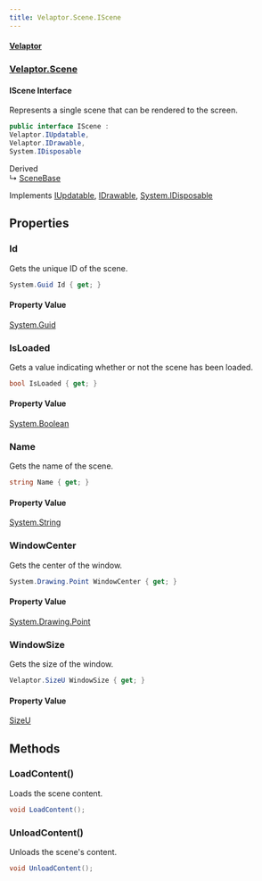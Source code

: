 ```yaml
---
title: Velaptor.Scene.IScene
---
```


#### [Velaptor](Namespaces.md 'Velaptor Namespaces')
### [Velaptor.Scene](Velaptor.Scene.md 'Velaptor.Scene')

#### IScene Interface

Represents a single scene that can be rendered to the screen.

```csharp
public interface IScene :
Velaptor.IUpdatable,
Velaptor.IDrawable,
System.IDisposable
```

Derived  
&#8627; [SceneBase](Velaptor.Scene.SceneBase.md 'Velaptor.Scene.SceneBase')

Implements [IUpdatable](Velaptor.IUpdatable.md 'Velaptor.IUpdatable'), [IDrawable](Velaptor.IDrawable.md 'Velaptor.IDrawable'), [System.IDisposable](https://docs.microsoft.com/en-us/dotnet/api/System.IDisposable 'System.IDisposable')
## Properties

<a name='Velaptor.Scene.IScene.Id'></a>

### Id 

Gets the unique ID of the scene.

```csharp
System.Guid Id { get; }
```

#### Property Value
[System.Guid](https://docs.microsoft.com/en-us/dotnet/api/System.Guid 'System.Guid')

<a name='Velaptor.Scene.IScene.IsLoaded'></a>

### IsLoaded 

Gets a value indicating whether or not the scene has been loaded.

```csharp
bool IsLoaded { get; }
```

#### Property Value
[System.Boolean](https://docs.microsoft.com/en-us/dotnet/api/System.Boolean 'System.Boolean')

<a name='Velaptor.Scene.IScene.Name'></a>

### Name 

Gets the name of the scene.

```csharp
string Name { get; }
```

#### Property Value
[System.String](https://docs.microsoft.com/en-us/dotnet/api/System.String 'System.String')

<a name='Velaptor.Scene.IScene.WindowCenter'></a>

### WindowCenter 

Gets the center of the window.

```csharp
System.Drawing.Point WindowCenter { get; }
```

#### Property Value
[System.Drawing.Point](https://docs.microsoft.com/en-us/dotnet/api/System.Drawing.Point 'System.Drawing.Point')

<a name='Velaptor.Scene.IScene.WindowSize'></a>

### WindowSize 

Gets the size of the window.

```csharp
Velaptor.SizeU WindowSize { get; }
```

#### Property Value
[SizeU](Velaptor.SizeU.md 'Velaptor.SizeU')
## Methods

<a name='Velaptor.Scene.IScene.LoadContent()'></a>

### LoadContent() 

Loads the scene content.

```csharp
void LoadContent();
```

<a name='Velaptor.Scene.IScene.UnloadContent()'></a>

### UnloadContent() 

Unloads the scene's content.

```csharp
void UnloadContent();
```